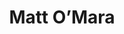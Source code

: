---
title: Matt O’Mara
position: 4
job-title: Non-Exec Director
image: "/uploads/matt-omara.jpg"
email: matt.omara@thisisnovel.co.uk
---